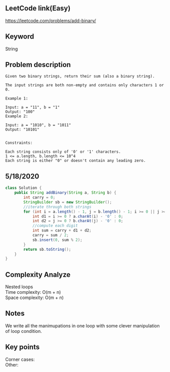 ## LeetCode link(Easy)
https://leetcode.com/problems/add-binary/

## Keyword
String

## Problem description
```
Given two binary strings, return their sum (also a binary string).

The input strings are both non-empty and contains only characters 1 or 0.

Example 1:

Input: a = "11", b = "1"
Output: "100"
Example 2:

Input: a = "1010", b = "1011"
Output: "10101"
 

Constraints:

Each string consists only of '0' or '1' characters.
1 <= a.length, b.length <= 10^4
Each string is either "0" or doesn't contain any leading zero.
```
## 5/18/2020

```java
class Solution {
    public String addBinary(String a, String b) {
        int carry = 0;
        StringBuilder sb = new StringBuilder();
        //iterate through both strings
        for (int i = a.length() - 1, j = b.length() - 1; i >= 0 || j >= 0 || carry > 0; --i, --j){
            int d1 = i >= 0 ? a.charAt(i) - '0' : 0;
            int d2 = j >= 0 ? b.charAt(j) - '0' : 0;
            //compute each digit
            int sum = carry + d1 + d2;
            carry = sum / 2;
            sb.insert(0, sum % 2);
        }
        return sb.toString();
    }
}
```

## Complexity Analyze
Nested loops\
Time complexity: O(m + n)\
Space complexity: O(m + n)

## Notes
We write all the manimupations in one loop with some clever manipulation of loop condition.

## Key points
Corner cases: \
Other: 

